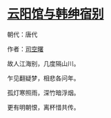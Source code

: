 # [云阳馆与韩绅宿别](http://so.gushiwen.org/view_15477.aspx)

朝代：唐代

作者：[司空曙](http://so.gushiwen.org/author_750.aspx)

故人江海别，几度隔山川。

乍见翻疑梦，相悲各问年。

孤灯寒照雨，深竹暗浮烟。

更有明朝恨，离杯惜共传。

